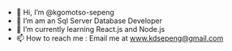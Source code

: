 - 👋 Hi, I’m @kgomotso-sepeng
- 👀 I’m am an Sql Server Database Developer
- 🌱 I’m currently learning React.js and Node.js
- 📫 How to reach me : Email me at www.kdsepeng@gmail.com


<!---
kgomotso-sepeng/kgomotso-sepeng is a ✨ special ✨ repository because its `README.md` (this file) appears on your GitHub profile.
You can click the Preview link to take a look at your changes.
--->
